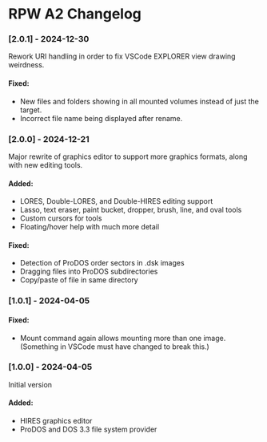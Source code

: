 # RPW A2 Changelog

### [2.0.1] - 2024-12-30

Rework URI handling in order to fix VSCode EXPLORER view drawing weirdness.

#### Fixed:
* New files and folders showing in all mounted volumes instead of just the target.
* Incorrect file name being displayed after rename.

### [2.0.0] - 2024-12-21

Major rewrite of graphics editor to support more graphics formats, along with new editing tools.

#### Added:
* LORES, Double-LORES, and Double-HIRES editing support
* Lasso, text eraser, paint bucket, dropper, brush, line, and oval tools
* Custom cursors for tools
* Floating/hover help with much more detail

#### Fixed:
* Detection of ProDOS order sectors in .dsk images
* Dragging files into ProDOS subdirectories
* Copy/paste of file in same directory

### [1.0.1] - 2024-04-05

#### Fixed:

* Mount command again allows mounting more than one image.  (Something in VSCode must have changed to break this.)

### [1.0.0] - 2024-04-05

Initial version

#### Added:

* HIRES graphics editor
* ProDOS and DOS 3.3 file system provider
